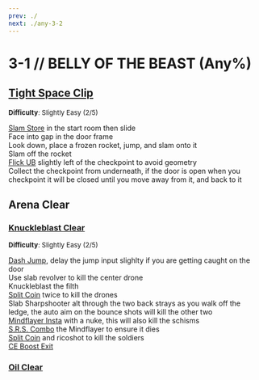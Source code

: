 ```yaml
---
prev: ./
next: ./any-3-2
---
```


# 3-1 // BELLY OF THE BEAST (Any%)

## [Tight Space Clip](https://youtu.be/WvOWvKw9jVM)
<font size="2">
    <b>Difficulty</b>: Slightly Easy (2/5)
</font>

[Slam Store](/speedrun-tech.md#slam-store) in the start room then slide <br/>
Face into gap in the door frame <br/>
Look down, place a frozen rocket, jump, and slam onto it <br/>
Slam off the rocket <br/>
[Flick UB](/speedrun-tech.md#flick-ub) slightly left of the checkpoint to avoid geometry <br/>
Collect the checkpoint from underneath, if the door is open when you checkpoint it will be closed until you move away from it, and back to it <br/>

## Arena Clear

### [Knuckleblast Clear](https://youtu.be/F92tVBHlow0)
<font size="2">
    <b>Difficulty</b>: Slightly Easy (2/5)
</font>

[Dash Jump](/speedrun-tech.md#dash-jump), delay the jump input slighlty if you are getting caught on the door <br/>
Use slab revolver to kill the center drone <br/>
Knuckleblast the filth <br/>
[Split Coin](/speedrun-tech.md#split-coins) twice to kill the drones <br/>
Slab Sharpshooter alt through the two back strays as you walk off the ledge, the auto aim on the bounce shots will kill the other two <br/>
[Mindflayer Insta](/speedrun-tech.md#mindflayer-instas) with a nuke, this will also kill the schisms <br/>
[S.R.S. Combo](/speedrun-tech.md#srs-combo) the Mindflayer to ensure it dies <br/>
[Split Coin](/speedrun-tech.md#split-coins) and ricoshot to kill the soldiers <br/>
[CE Boost Exit](/speedrun-tech.md#ce-boost-exit)

### [Oil Clear](https://youtu.be/6wgY5I3khZM)
